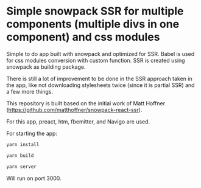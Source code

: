 # Simple snowpack SSR for multiple components (multiple divs in one component) and css modules

Simple to do app built with snowpack and optimized for SSR. Babel is used for css modules conversion with custom function.
SSR is created using snowpack as building package.

There is still a lot of improvement to be done in the SSR approach taken in the app, like not downloading stylesheets twice (since it is partial SSR) and a few more things.

This repository is built based on the initial work of Matt Hoffner (https://github.com/matthoffner/snowpack-react-ssr).

For this app, preact, htm, fbemitter, and Navigo are used.

For starting the app:

```sh
yarn install
```

```sh
yarn build
```

```sh
yarn server
```

Will run on port 3000.
